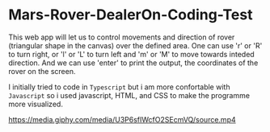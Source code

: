 # Mars-Rover-DealerOn-Coding-Test

This web app will let us to control movements and direction of rover (triangular shape in the canvas) over the defined area. One can use 'r' or 'R' to turn right, or 'l' or 'L' to turn left and 'm' or 'M' to move towards inteded direction. And we can use 'enter' to print the output, the coordinates of the rover on the screen.

I initially tried to code in `Typescript` but i am more confortable with `Javascript` so i used javascript, HTML, and CSS to make the programme more visualized.

https://media.giphy.com/media/U3P6sfIWcfO2SEcmVQ/source.mp4

